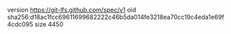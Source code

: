 version https://git-lfs.github.com/spec/v1
oid sha256:d18ac1fcc69611699682222c46b5da014fe3218ea70cc19c4eda1e69f4cdc095
size 4450
